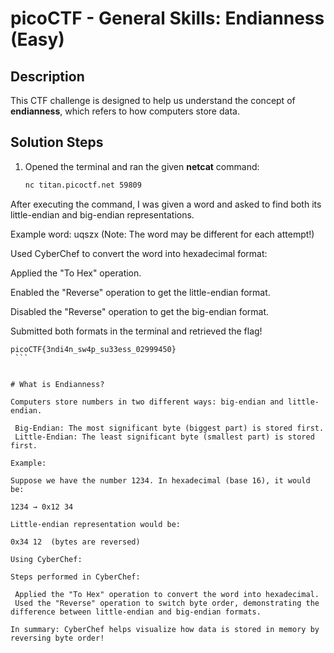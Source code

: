 # picoCTF - General Skills: Endianness (Easy)

##  Description  
This CTF challenge is designed to help us understand the concept of **endianness**, which refers to how computers store data.

##  Solution Steps  

1. Opened the terminal and ran the given **netcat** command:  
   ```bash
   nc titan.picoctf.net 59809
   ```


After executing the command, I was given a word and asked to find both its little-endian and big-endian representations.

Example word: uqszx (Note: The word may be different for each attempt!)

Used CyberChef to convert the word into hexadecimal format:

Applied the "To Hex" operation.

Enabled the "Reverse" operation to get the little-endian format.
    
Disabled the "Reverse" operation to get the big-endian format.
    
Submitted both formats in the terminal and retrieved the flag!

   ```
 picoCTF{3ndi4n_sw4p_su33ess_02999450}
    ```


# What is Endianness?

Computers store numbers in two different ways: big-endian and little-endian.

    Big-Endian: The most significant byte (biggest part) is stored first.
    Little-Endian: The least significant byte (smallest part) is stored first.

 Example:

Suppose we have the number 1234. In hexadecimal (base 16), it would be:

1234 → 0x12 34

Little-endian representation would be:

0x34 12  (bytes are reversed)

 Using CyberChef:

Steps performed in CyberChef:

    Applied the "To Hex" operation to convert the word into hexadecimal.
    Used the "Reverse" operation to switch byte order, demonstrating the difference between little-endian and big-endian formats.

In summary: CyberChef helps visualize how data is stored in memory by reversing byte order!
